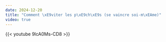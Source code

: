 ```yaml
---
date: 2024-12-20
title: "Comment \xE9viter les p\xE9ch\xE9s (se vaincre soi-m\xEAme)"
video: true
---
```



{{< youtube 9lcA0Ms-CD8 >}}

